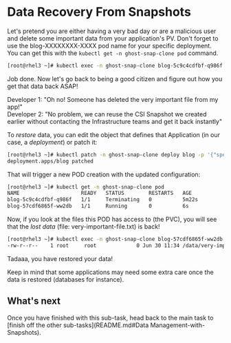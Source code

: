 # Data Recovery From Snapshots

Let's pretend you are either having a very bad day or are a malicious user and delete some important data from your application's PV.  Don't forget to use the blog-XXXXXXXX-XXXX pod name for your specific deployment.  You can get this with the `kubectl get -n ghost-snap-clone pod` command.

```bash
[root@rhel3 ~]# kubectl exec -n ghost-snap-clone blog-5c9c4cdfbf-q986f -- rm -f /data/very-important-file.txt
```

Job done.  Now let's go back to being a good citizen and figure out how you get that data back ASAP!

Developer 1: "Oh no!  Someone has deleted the very important file from my app!"  
Developer 2: "No problem, we can reuse the CSI Snapshot we created earlier without contacting the Infrastructure teams and get it back instantly"

To *restore* data, you can edit the object that defines that Application (in our case, a *deployment*) or patch it:

```bash
[root@rhel3 ~]# kubectl patch -n ghost-snap-clone deploy blog -p '{"spec":{"template":{"spec":{"volumes":[{"name":"content","persistentVolumeClaim":{"claimName":"blog-snapshot"}}]}}}}'
deployment.apps/blog patched
```

That will trigger a new POD creation with the updated configuration:

```bash
[root@rhel3 ~]# kubectl get -n ghost-snap-clone pod
NAME                    READY   STATUS        RESTARTS   AGE
blog-5c9c4cdfbf-q986f   1/1     Terminating   0          5m22s
blog-57cdf6865f-ww2db   1/1     Running       0          6s
```

Now, if you look at the files this POD has access to (the PVC), you will see that the *lost data* (file: very-important-file.txt) is back!

```bash
[root@rhel3 ~]# kubectl exec -n ghost-snap-clone blog-57cdf6865f-ww2db -- ls /data/very-important-file.txt
-rw-r--r--    1 root     root             0 Jun 30 11:34 /data/very-important-file.txt
```

Tadaaa, you have restored your data!  

Keep in mind that some applications may need some extra care once the data is restored (databases for instance).  

## What's next

Once you have finished with this sub-task, head back to the main task to [finish off the other sub-tasks](README.md#Data Management-with-Snapshots).